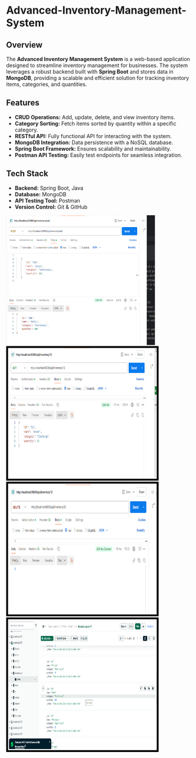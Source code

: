 # Advanced-Inventory-Management-System


## **Overview**
The **Advanced Inventory Management System** is a web-based application designed to streamline inventory management for businesses. The system leverages a robust backend built with **Spring Boot** and stores data in **MongoDB**, providing a scalable and efficient solution for tracking inventory items, categories, and quantities.


## **Features**
- **CRUD Operations:** Add, update, delete, and view inventory items.
- **Category Sorting:** Fetch items sorted by quantity within a specific category.
- **RESTful API:** Fully functional API for interacting with the system.
- **MongoDB Integration:** Data persistence with a NoSQL database.
- **Spring Boot Framework:** Ensures scalability and maintainability.
- **Postman API Testing:** Easily test endpoints for seamless integration.



## **Tech Stack**
- **Backend:** Spring Boot, Java
- **Database:** MongoDB
- **API Testing Tool:** Postman
- **Version Control:** Git & GitHub

<img src='./src/images/Screenshot 2024-11-27 195528.png' style="width:80%; height:350px; border:5px solid black padding-bottom:3px;">
<img src='./src/images/Screenshot 2024-11-27 195621.png' style="width:80%; height:350px; border:5px solid black;padding-bottom:3px">
<img src='./src/images/Screenshot 2024-11-27 200020.png' style="width:80%; height:350px; border:5px solid black;padding-bottom:3px">
<img src='./src/images/Screenshot 2024-11-27 200036.png' style="width:80%; height:350px; border:5px solid black;padding-bottom:3px">









